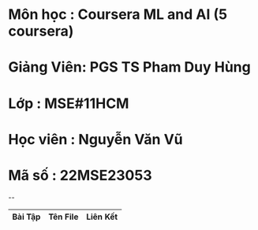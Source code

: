 # Môn học   : Coursera ML and AI (5 coursera)
# Giảng Viên: PGS TS Pham Duy Hùng
# Lớp       : MSE#11HCM
# Học viên  : Nguyễn Văn Vũ
# Mã số     : 22MSE23053
--

| Bài Tập | Tên File | Liên Kết|
|------|:--------:|---------|

